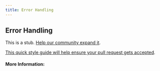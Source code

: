 ```yaml
---
title: Error Handling
---
```


## Error Handling

This is a stub. [Help our community expand it](https://github.com/freecodecamp/guides/tree/master/src/pages/articles/computer-science/error-handling/index.md).

[This quick style guide will help ensure your pull request gets accepted](https://github.com/freeCodeCamp/guides/blob/master/README.md).

<!-- The article goes here, in GitHub-flavored Markdown. Feel free to add YouTube videos, images, and CodePen/JSBin embeds  -->

#### More Information:
<!-- Please add any articles you think might be helpful to read before writing the article -->


